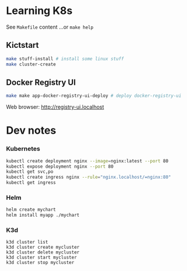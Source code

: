 # Learning K8s
See `Makefile` content ...or `make help`

## Kictstart
```sh
make stuff-install # install some linux stuff
make cluster-create
```

## Docker Registry UI
```sh
make make app-docker-registry-ui-deploy # deploy docker-registry-ui
```
Web browser: http://registry-ui.localhost


# Dev notes

### Kubernetes
```sh
kubectl create deployment nginx --image=nginx:latest --port 80
kubectl expose deployment nginx --port 80
kubectl get svc,po
kubectl create ingress nginx --rule="nginx.localhost/=nginx:80"
kubectl get ingress
```

### Helm
```sh
helm create mychart
helm install myapp ./mychart
```

### K3d
```shell
k3d cluster list
k3d cluster create mycluster
k3d cluster delete mycluster
k3d cluster start mycluster
k3d cluster stop mycluster
```